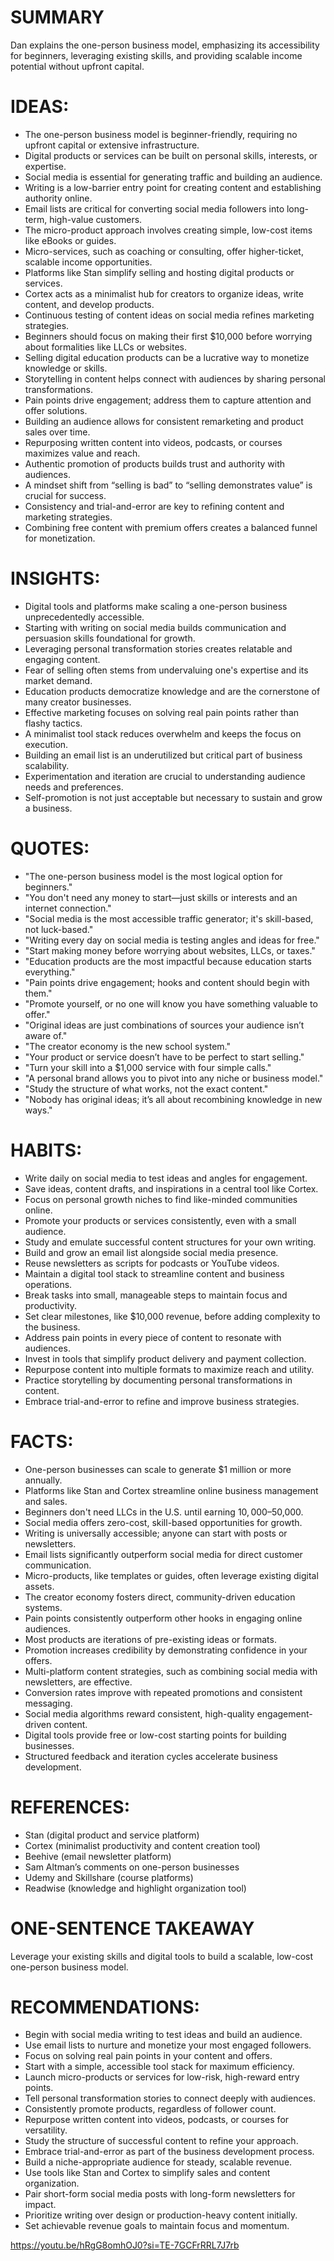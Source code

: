 # SUMMARY
Dan explains the one-person business model, emphasizing its accessibility for beginners, leveraging existing skills, and providing scalable income potential without upfront capital.

# IDEAS:
- The one-person business model is beginner-friendly, requiring no upfront capital or extensive infrastructure.
- Digital products or services can be built on personal skills, interests, or expertise.
- Social media is essential for generating traffic and building an audience.
- Writing is a low-barrier entry point for creating content and establishing authority online.
- Email lists are critical for converting social media followers into long-term, high-value customers.
- The micro-product approach involves creating simple, low-cost items like eBooks or guides.
- Micro-services, such as coaching or consulting, offer higher-ticket, scalable income opportunities.
- Platforms like Stan simplify selling and hosting digital products or services.
- Cortex acts as a minimalist hub for creators to organize ideas, write content, and develop products.
- Continuous testing of content ideas on social media refines marketing strategies.
- Beginners should focus on making their first $10,000 before worrying about formalities like LLCs or websites.
- Selling digital education products can be a lucrative way to monetize knowledge or skills.
- Storytelling in content helps connect with audiences by sharing personal transformations.
- Pain points drive engagement; address them to capture attention and offer solutions.
- Building an audience allows for consistent remarketing and product sales over time.
- Repurposing written content into videos, podcasts, or courses maximizes value and reach.
- Authentic promotion of products builds trust and authority with audiences.
- A mindset shift from “selling is bad” to “selling demonstrates value” is crucial for success.
- Consistency and trial-and-error are key to refining content and marketing strategies.
- Combining free content with premium offers creates a balanced funnel for monetization.

# INSIGHTS:
- Digital tools and platforms make scaling a one-person business unprecedentedly accessible.
- Starting with writing on social media builds communication and persuasion skills foundational for growth.
- Leveraging personal transformation stories creates relatable and engaging content.
- Fear of selling often stems from undervaluing one's expertise and its market demand.
- Education products democratize knowledge and are the cornerstone of many creator businesses.
- Effective marketing focuses on solving real pain points rather than flashy tactics.
- A minimalist tool stack reduces overwhelm and keeps the focus on execution.
- Building an email list is an underutilized but critical part of business scalability.
- Experimentation and iteration are crucial to understanding audience needs and preferences.
- Self-promotion is not just acceptable but necessary to sustain and grow a business.

# QUOTES:
- "The one-person business model is the most logical option for beginners."
- "You don't need any money to start—just skills or interests and an internet connection."
- "Social media is the most accessible traffic generator; it's skill-based, not luck-based."
- "Writing every day on social media is testing angles and ideas for free."
- "Start making money before worrying about websites, LLCs, or taxes."
- "Education products are the most impactful because education starts everything."
- "Pain points drive engagement; hooks and content should begin with them."
- "Promote yourself, or no one will know you have something valuable to offer."
- "Original ideas are just combinations of sources your audience isn’t aware of."
- "The creator economy is the new school system."
- "Your product or service doesn’t have to be perfect to start selling."
- "Turn your skill into a $1,000 service with four simple calls."
- "A personal brand allows you to pivot into any niche or business model."
- "Study the structure of what works, not the exact content."
- "Nobody has original ideas; it’s all about recombining knowledge in new ways."

# HABITS:
- Write daily on social media to test ideas and angles for engagement.
- Save ideas, content drafts, and inspirations in a central tool like Cortex.
- Focus on personal growth niches to find like-minded communities online.
- Promote your products or services consistently, even with a small audience.
- Study and emulate successful content structures for your own writing.
- Build and grow an email list alongside social media presence.
- Reuse newsletters as scripts for podcasts or YouTube videos.
- Maintain a digital tool stack to streamline content and business operations.
- Break tasks into small, manageable steps to maintain focus and productivity.
- Set clear milestones, like $10,000 revenue, before adding complexity to the business.
- Address pain points in every piece of content to resonate with audiences.
- Invest in tools that simplify product delivery and payment collection.
- Repurpose content into multiple formats to maximize reach and utility.
- Practice storytelling by documenting personal transformations in content.
- Embrace trial-and-error to refine and improve business strategies.

# FACTS:
- One-person businesses can scale to generate $1 million or more annually.
- Platforms like Stan and Cortex streamline online business management and sales.
- Beginners don't need LLCs in the U.S. until earning $10,000–$50,000.
- Social media offers zero-cost, skill-based opportunities for growth.
- Writing is universally accessible; anyone can start with posts or newsletters.
- Email lists significantly outperform social media for direct customer communication.
- Micro-products, like templates or guides, often leverage existing digital assets.
- The creator economy fosters direct, community-driven education systems.
- Pain points consistently outperform other hooks in engaging online audiences.
- Most products are iterations of pre-existing ideas or formats.
- Promotion increases credibility by demonstrating confidence in your offers.
- Multi-platform content strategies, such as combining social media with newsletters, are effective.
- Conversion rates improve with repeated promotions and consistent messaging.
- Social media algorithms reward consistent, high-quality engagement-driven content.
- Digital tools provide free or low-cost starting points for building businesses.
- Structured feedback and iteration cycles accelerate business development.

# REFERENCES:
- Stan (digital product and service platform)
- Cortex (minimalist productivity and content creation tool)
- Beehive (email newsletter platform)
- Sam Altman’s comments on one-person businesses
- Udemy and Skillshare (course platforms)
- Readwise (knowledge and highlight organization tool)

# ONE-SENTENCE TAKEAWAY
Leverage your existing skills and digital tools to build a scalable, low-cost one-person business model.

# RECOMMENDATIONS:
- Begin with social media writing to test ideas and build an audience.
- Use email lists to nurture and monetize your most engaged followers.
- Focus on solving real pain points in your content and offers.
- Start with a simple, accessible tool stack for maximum efficiency.
- Launch micro-products or services for low-risk, high-reward entry points.
- Tell personal transformation stories to connect deeply with audiences.
- Consistently promote products, regardless of follower count.
- Repurpose written content into videos, podcasts, or courses for versatility.
- Study the structure of successful content to refine your approach.
- Embrace trial-and-error as part of the business development process.
- Build a niche-appropriate audience for steady, scalable revenue.
- Use tools like Stan and Cortex to simplify sales and content organization.
- Pair short-form social media posts with long-form newsletters for impact.
- Prioritize writing over design or production-heavy content initially.
- Set achievable revenue goals to maintain focus and momentum.


https://youtu.be/hRgG8omhOJ0?si=TE-7GCFrRRL7J7rb